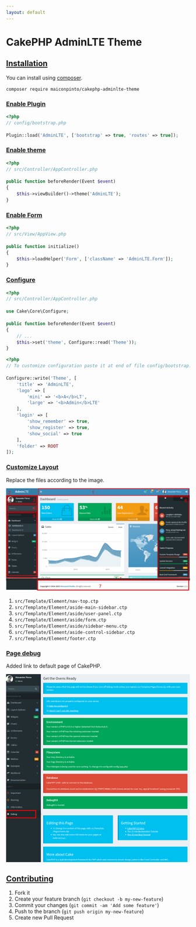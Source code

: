 ```yaml
---
layout: default
---
```



# CakePHP AdminLTE Theme

## [Installation](installation)

You can install using [composer](http://getcomposer.org).

```
composer require maiconpinto/cakephp-adminlte-theme
```

### [Enable Plugin](enable-plugin)

```php
<?php
// config/bootstrap.php

Plugin::load('AdminLTE', ['bootstrap' => true, 'routes' => true]);
```

### [Enable theme](enable-theme)

```php
<?php
// src/Controller/AppController.php

public function beforeRender(Event $event)
{
    $this->viewBuilder()->theme('AdminLTE');
}
```

### [Enable Form](enable-form)

```php
<?php
// src/View/AppView.php

public function initialize()
{
    $this->loadHelper('Form', ['className' => 'AdminLTE.Form']);
}
```

### [Configure](configure)

```php
<?php
// src/Controller/AppController.php

use Cake\Core\Configure;

public function beforeRender(Event $event)
{
    // ...
    $this->set('theme', Configure::read('Theme'));
}
```

```php
<?php
// To customize configuration paste it at end of file config/bootstrap.php

Configure::write('Theme', [
    'title' => 'AdminLTE',
    'logo' => [
        'mini' => '<b>A</b>LT',
        'large' => '<b>Admin</b>LTE'
    ],
    'login' => [
        'show_remember' => true,
        'show_register' => true,
        'show_social' => true
    ],
    'folder' => ROOT
]);
```

### [Customize Layout](customize-layout)

Replace the files according to the image.

![Dashboard](images/dashboard.png)

1. `src/Template/Element/nav-top.ctp`
2. `src/Template/Element/aside-main-sidebar.ctp`
3. `src/Template/Element/aside/user-panel.ctp`
4. `src/Template/Element/aside/form.ctp`
5. `src/Template/Element/aside/sidebar-menu.ctp`
6. `src/Template/Element/aside-control-sidebar.ctp`
7. `src/Template/Element/footer.ctp`

### [Page debug](page-debug)

Added link to default page of CakePHP.

![Page debug](images/page-debug.png)

## [Contributing](contributing)

1. Fork it
2. Create your feature branch (`git checkout -b my-new-feature`)
3. Commit your changes (`git commit -am 'Add some feature'`)
4. Push to the branch (`git push origin my-new-feature`)
5. Create new Pull Request

